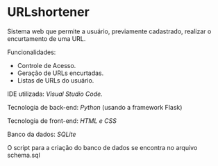 # URLshortener



Sistema web que permite a usuário, previamente cadastrado, realizar o encurtamento de uma URL. 



Funcionalidades: 

- Controle de Acesso. 
- Geração de URLs encurtadas. 
- Listas de URLs do usuário. 



IDE utilizada: *Visual Studio Code.* 

Tecnologia de back-end: *Python* (usando a framework Flask)

Tecnologia de front-end: *HTML e CSS*

Banco da dados: *SQLite*

O script para a criação do banco de dados se encontra no arquivo schema.sql
